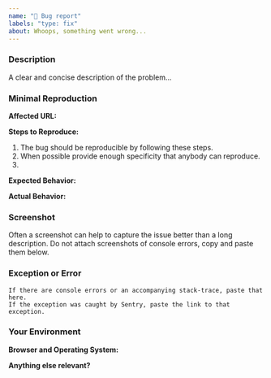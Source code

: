 ```yaml
---
name: "🐛 Bug report"
labels: "type: fix"
about: Whoops, something went wrong...
---
```


### Description

<!-- ✍️ -->
A clear and concise description of the problem...

### Minimal Reproduction

**Affected URL:**
<!-- ✍️ -->

**Steps to Reproduce:**
<!-- ✍️ -->
1. The bug should be reproducible by following these steps.
2. When possible provide enough specificity that anybody can reproduce.
3.

**Expected Behavior:**
<!-- ✍️ -->

**Actual Behavior:**
<!-- ✍️ -->

### Screenshot

<!-- ✍️ -->
Often a screenshot can help to capture the issue better than a long description.
Do not attach screenshots of console errors, copy and paste them below.

### Exception or Error

<!-- ✍️ -->
```
If there are console errors or an accompanying stack-trace, paste that here.
If the exception was caught by Sentry, paste the link to that exception.
```

### Your Environment

**Browser and Operating System:**
<!-- ✍️ -->

**Anything else relevant?**
<!-- ✍️ -->
